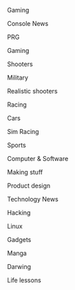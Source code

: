 Gaming

Console News

PRG

Gaming

Shooters

Military

Realistic shooters

Racing

Cars

Sim Racing

Sports

Computer & Software

Making stuff

Product design

Technology News

Hacking

Linux

Gadgets

Manga

Darwing

Life lessons
